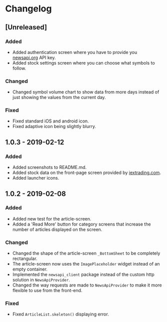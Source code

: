 # Changelog

## [Unreleased]

### Added
- Added authentication screen where you have to provide you [newsapi.org](https://newsapi.org) API key.
- Added stock settings screen where you can choose what symbols to follow.

### Changed
- Changed symbol volume chart to show data from more days instead of just showing the values from the current day.

### Fixed
- Fixed standard iOS and android icon.
- Fixed adaptive icon being slightly blurry.

## 1.0.3 - 2019-02-12

### Added
- Added screenshots to README.md.
- Added stock data on the front-page screen provided by [iextrading.com](https://iextrading.com/developer).
- Added launcher icons.

## 1.0.2 - 2019-02-08

### Added
- Added new test for the article-screen.
- Added a 'Read More' button for category screens that increase the number of articles displayed on the screen.

### Changed
- Changed the shape of the article-screen `_BottomSheet` to be completely rectangular.
- The article-screen now uses the `ImagePlaceholder` widget instead of an empty container.
- Implemented the `newsapi_client` package instead of the custom http solution in `NewsApiProvider`.
- Changed the way requests are made to `NewsApiProvider` to make it more flexible to use from the front-end.

### Fixed
- Fixed `ArticleList.skeleton()` displaying error.
